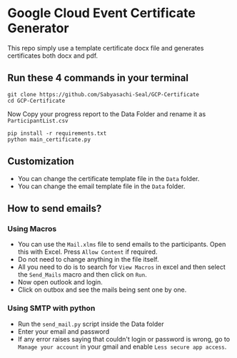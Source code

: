 # Google Cloud Event Certificate Generator

This repo simply use a template certificate docx file and generates certificates
both docx and pdf.

## Run these 4 commands in your terminal

```
git clone https://github.com/Sabyasachi-Seal/GCP-Certificate
cd GCP-Certificate
```
Now Copy your progress report to the Data Folder and rename it as `ParticipantList.csv`
```
pip install -r requirements.txt
python main_certificate.py
```

## Customization
- You can change the certificate template file in the `Data` folder.
- You can change the email template file in the `Data` folder.

## How to send emails?
### Using Macros
- You can use the `Mail.xlms` file to send emails to the participants. Open this with Excel. Press ```Allow Content``` if required.
- Do not need to change anything in the file itself.
- All you need to do is to search for ```View Macros```  in excel and then select the ```Send_Mails``` macro and then click on ```Run```.
- Now open outlook and login.
- Click on outbox and see the mails being sent one by one.

### Using SMTP with python
- Run the ```send_mail.py``` script inside the Data folder
- Enter your email and password
- If any error raises saying that couldn't login or password is wrong, go to ```Manage your account``` in your gmail and enable ```Less secure app access```.

<h2></h2>
